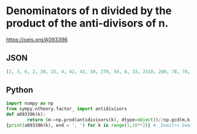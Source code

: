 # Denominators of n divided by the product of the anti\-divisors of n\.
https://oeis.org/A093396
## JSON
```JSON
[2, 3, 6, 2, 30, 15, 4, 42, 42, 10, 270, 54, 8, 33, 2310, 280, 78, 78, 8, 4050, 4050, 14, 1428, 102, 440, 6270, 114, 32, 7938, 257985, 520, 138, 552, 16, 11250, 866250, 616, 1458, 1458, 2720, 14790, 174, 131040, 16926, 17670, 190, 39204, 78408, 8, 2315250]
```
## Python
```Python
import numpy as np
from sympy.ntheory.factor_ import antidivisors
def a093396(k):
        return (m:=np.prod(antidivisors(k), dtype=object))//np.gcd(m,k, dtype=object)
{print(a093396(k), end = ', ') for k in range(3,10**2)} # _Dumitru Damian_, Oct 16 2023
```
